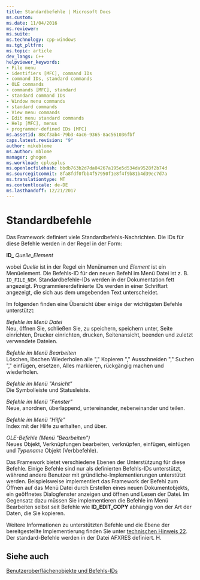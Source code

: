```yaml
---
title: Standardbefehle | Microsoft Docs
ms.custom: 
ms.date: 11/04/2016
ms.reviewer: 
ms.suite: 
ms.technology: cpp-windows
ms.tgt_pltfrm: 
ms.topic: article
dev_langs: C++
helpviewer_keywords:
- File menu
- identifiers [MFC], command IDs
- command IDs, standard commands
- OLE commands
- commands [MFC], standard
- standard command IDs
- Window menu commands
- standard commands
- View menu commands
- Edit menu standard commands
- Help [MFC], menus
- programmer-defined IDs [MFC]
ms.assetid: 88cf3ab4-79b3-4ac6-9365-8ac561036fbf
caps.latest.revision: "9"
author: mikeblome
ms.author: mblome
manager: ghogen
ms.workload: cplusplus
ms.openlocfilehash: bbdb763b2d7da04267a195e5d534da9528f2b74d
ms.sourcegitcommit: 8fa8fdf0fbb4f57950f1e8f4f9b81b4d39ec7d7a
ms.translationtype: MT
ms.contentlocale: de-DE
ms.lasthandoff: 12/21/2017
---
```

# <a name="standard-commands"></a>Standardbefehle
Das Framework definiert viele Standardbefehls-Nachrichten. Die IDs für diese Befehle werden in der Regel in der Form:  
  
 **ID_** *Quelle*_*Element*  
  
 wobei *Quelle* ist in der Regel ein Menünamen und *Element* ist ein Menüelement. Die Befehls-ID für den neuen Befehl im Menü Datei ist z. B. `ID_FILE_NEW`. Standardbefehle-IDs werden in der Dokumentation fett angezeigt. Programmiererdefinierte IDs werden in einer Schriftart angezeigt, die sich aus dem umgebenden Text unterscheidet.  
  
 Im folgenden finden eine Übersicht über einige der wichtigsten Befehle unterstützt:  
  
 *Befehle im Menü Datei*  
 Neu, öffnen Sie, schließen Sie, zu speichern, speichern unter, Seite einrichten, Drucker einrichten, drucken, Seitenansicht, beenden und zuletzt verwendete Dateien.  
  
 *Befehle im Menü Bearbeiten*  
 Löschen, löschen Wiederholen alle "," Kopieren "," Ausschneiden "," Suchen "," einfügen, ersetzen, Alles markieren, rückgängig machen und wiederholen.  
  
 *Befehle im Menü "Ansicht"*  
 Die Symbolleiste und Statusleiste.  
  
 *Befehle im Menü "Fenster"*  
 Neue, anordnen, überlappend, untereinander, nebeneinander und teilen.  
  
 *Befehle im Menü "Hilfe"*  
 Index mit der Hilfe zu erhalten, und über.  
  
 *OLE-Befehle (Menü "Bearbeiten")*  
 Neues Objekt, Verknüpfungen bearbeiten, verknüpfen, einfügen, einfügen und *Typename* Objekt (Verbbefehle).  
  
 Das Framework bietet verschiedene Ebenen der Unterstützung für diese Befehle. Einige Befehle sind nur als definierten Befehls-IDs unterstützt, während andere Benutzer mit gründliche-Implementierungen unterstützt werden. Beispielsweise implementiert das Framework der Befehl zum Öffnen auf das Menü Datei durch Erstellen eines neuen Dokumentobjekts, ein geöffnetes Dialogfenster anzeigen und öffnen und Lesen der Datei. Im Gegensatz dazu müssen Sie implementieren die Befehle im Menü Bearbeiten selbst seit Befehle wie **ID_EDIT_COPY** abhängig von der Art der Daten, die Sie kopieren.  
  
 Weitere Informationen zu unterstützten Befehle und die Ebene der bereitgestellte Implementierung finden Sie unter [technischen Hinweis 22](../mfc/tn022-standard-commands-implementation.md). Der standard-Befehle werden in der Datei AFXRES definiert. H.  
  
## <a name="see-also"></a>Siehe auch  
 [Benutzeroberflächenobjekte und Befehls-IDs](../mfc/user-interface-objects-and-command-ids.md)

